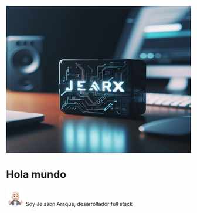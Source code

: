 <img src="jearx3.jfif" alt="Mi genial imagen" width=100% height=400/>

# Hola mundo 

<img src="avatar.png" alt="Mi genial imagen" width=50 height=50/> Soy Jeisson Araque, desarrollador full stack 